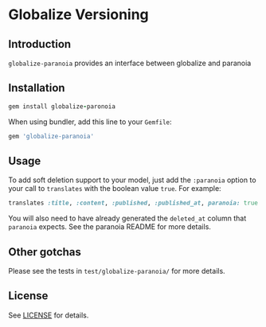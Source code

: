 # Globalize Versioning

## Introduction

`globalize-paranoia` provides an interface between globalize and paranoia

## Installation

````ruby
gem install globalize-paronoia
````

When using bundler, add this line to your `Gemfile`:

```ruby
gem 'globalize-paranoia'
```

## Usage

To add soft deletion support to your model, just add the `:paranoia` option to your
call to <code>translates</code> with the boolean value `true`.
For example:

```ruby
translates :title, :content, :published, :published_at, paranoia: true
```

You will also need to have already generated the `deleted_at` column that `paranoia`
expects. See the paranoia README for more details.

## Other gotchas

Please see the tests in `test/globalize-paranoia/` for more details.

## License

See [LICENSE](LICENSE) for details.
